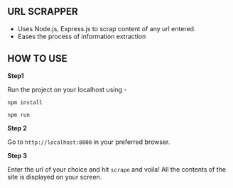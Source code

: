 ## URL SCRAPPER
- Uses Node.js, Express.js to scrap content of any url entered.
- Eases the process of information extraction
 
## HOW TO USE
**Step1**

Run the project on your localhost using -

`npm install`

`npm run` 

**Step 2**

Go to `http://localhost:8000` in your preferred browser.

**Step 3** 

Enter the url of your choice and hit `scrape` and voila! All the contents of the site is displayed on your screen.

